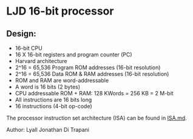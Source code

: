 LJD 16-bit processor
====================

Design:
-------

- 16-bit CPU
- 16 X 16-bit registers and program counter (PC)
- Harvard architecture
- 2^16 = 65,536 Program ROM addresses (16-bit resolution)
- 2^16 = 65,536 Data ROM & RAM addresses (16-bit resolution)
- ROM and RAM are word-addressable
- A word is 16 bits (2 bytes)
- CPU addressable ROM + RAM:  128 KWords = 256 KB = 2 M-bit
- All instructions are 16 bits long
- 16 instructions (4-bit op-code)

The processor instruction set architecture (ISA) can be found in
[ISA.md](ISA.md).


Author:  Lyall Jonathan Di Trapani
